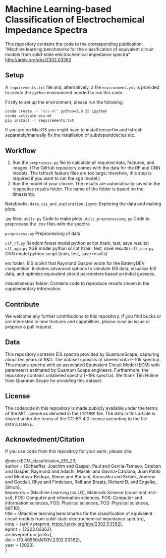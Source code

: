 # Machine Learning-based Classification of Electrochemical Impedance Spectra

This repository contains the code to the corresponding publication:
"Machine learning benchmarks for the classification of equivalent circuit models from solid-state electrochemical impedance spectra"
http://arxiv.org/abs/2302.03362

## Setup

A `requirements.txt` file and, alternatively, a file `environment.yml` is provided to create the `python` environment needed to run this code.

Firstly to set up the environment, please run the following:

```bash
conda create -n "eis-ml" python=3.9.15 ipython
conda activate eis-ml
pip install -r requirements.txt
```
If you are on MacOS you might have to install tensorflw and tsfresh separately/manually fix the installation of subdependdecies etc.

## Workflow 

1. Run the `preprocess.py` file to calculate all required data, features, and images. (The GitHub repository comes with the data for the RF and CNN models. The tsfresh feature files are too large; therefore, this step is required if you want to run the xgb model.)
2. Run the model of your choice. The results are automatically saved in the respective results folder. The name of the folder is based on the timestamp.

Notebooks: 
`data_vis_and_exploration.ipynb`: Exploring the data and making plots.

.py files: 
`utils.py` Code to make plots
`utils_preprocessing.py` Code to preprocess the .csv files with the spectra

`preprocess.py` Preprocessing of data

`clf_rf.py`  Random forest model python script (train, test, save results)
`clf_xgb.py` XGB model python script (train, test, save results)
`clf_cnn.py` CNN model python script (train, test, save results)

eis folder: 
EIS toolkit that Raymond Gasper wrote for the BatteryDEV competition. 
Includes advanced options to simulate EIS data, visualize EIS data, and optimize equivalent circuit parameters based on initial guesses.

miscellaneous folder: 
Contains code to reproduce results shown in the supplementary information


## Contribute

We welcome any further contributions to this repository. If you find bucks or are interested in new features and capabilities, please raise an issue or propose a pull request.


## Data

This repository contains EIS spectra provided by QuantumScape, capturing about ten years of R&D.
The dataset consists of labeled data (~10k spectra). This means spectra with an associated Equivalent Circuit Model (ECM) with parameters estimated by Quantum Scape engineers.
Furthermore, the repository contains unlabeled spectra (~19k spectra). We thank Tim Holme from Quantum Scape for providing this dataset.

## License

The codecode in this repository is made publicly available under the terms of the MIT license as denoted in the `LICENSE` file. 
The data in this article is shared under the terms of the CC-BY 4.0 license according to the file `data\LICENSE`.

## Acknowledment/Citation

If you use code from this repositroy for your work, please cite: 

@misc{ECM_classficiation_EIS_23,  
  author = {Schaeffer, Joachim and Gasper, Paul and Garcia-Tamayo, Esteban and Gasper, Raymond and Adachi, Masaki and Gaviria-Cardona, Juan Pablo and Montoya-Bedoya, Simon and Bhutani, Anoushka and Schiek, Andrew and Goodall, Rhys and Findeisen, Rolf and Braatz, Richard D. and Engelke, Simon},  
  keywords = {Machine Learning (cs.LG), Materials Science (cond-mat.mtrl-sci), FOS: Computer and information sciences, FOS: Computer and information sciences, FOS: Physical sciences, FOS: Physical sciences, 68T10},  
  title = {Machine learning benchmarks for the classification of equivalent circuit models from solid-state electrochemical impedance spectra},  
  note = {arXiv preprint, https://arxiv.org/abs/2302.03362},  
  eprint	= {2302.03362},  
  archiveprefix = {arXiv},  
  doi = {10.48550/ARXIV.2302.03362},  
  year = {2023}  
  }
